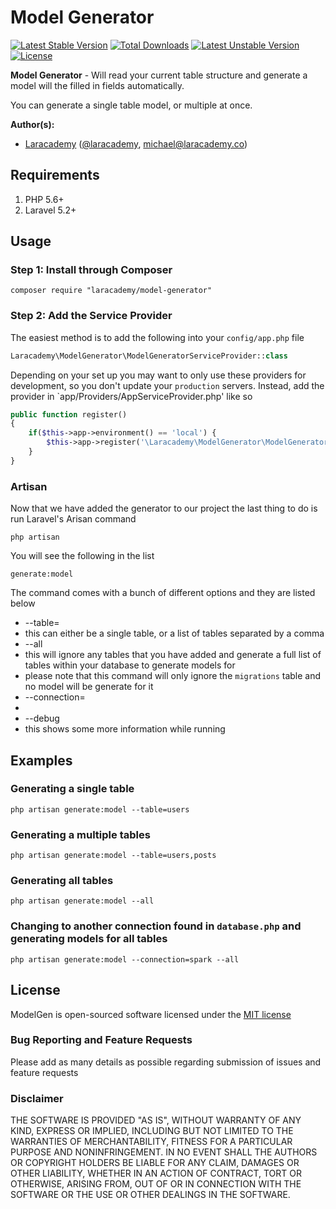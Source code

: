 # Model Generator

[![Latest Stable Version](https://poser.pugx.org/laracademy/model-generator/v/stable)](https://packagist.org/packages/laracademy/model-generator) [![Total Downloads](https://poser.pugx.org/laracademy/model-generator/downloads)](https://packagist.org/packages/laracademy/model-generator) [![Latest Unstable Version](https://poser.pugx.org/laracademy/model-generator/v/unstable)](https://packagist.org/packages/laracademy/model-generator) [![License](https://poser.pugx.org/laracademy/model-generator/license)](https://packagist.org/packages/laracademy/model-generator)

**Model Generator** - Will read your current table structure and generate a model will the filled in fields automatically.

You can generate a single table model, or multiple at once.

**Author(s):**
* [Laracademy](https://laracademy.co) ([@laracademy](http://twitter.com/laracademy), michael@laracademy.co)

## Requirements

1. PHP 5.6+
3. Laravel 5.2+

## Usage

### Step 1: Install through Composer

```
composer require "laracademy/model-generator"
```

### Step 2: Add the Service Provider
The easiest method is to add the following into your `config/app.php` file

```php
Laracademy\ModelGenerator\ModelGeneratorServiceProvider::class
```

Depending on your set up you may want to only use these providers for development, so you don't update your `production` servers. Instead, add the provider in `app/Providers/AppServiceProvider.php' like so

```php
public function register()
{
    if($this->app->environment() == 'local') {
        $this->app->register('\Laracademy\ModelGenerator\ModelGeneratorServiceProvider');
    }
}
```

### Artisan
Now that we have added the generator to our project the last thing to do is run Laravel's Arisan command

```
php artisan
```

You will see the following in the list

```
generate:model
```

The command comes with a bunch of different options and they are listed below

 * --table=
  * this can either be a single table, or a list of tables separated by a comma
 * --all
  * this will ignore any tables that you have added and generate a full list of tables within your database to generate models for
  * please note that this command will only ignore the `migrations` table and no model will be generate for it
 * --connection=
  *
 * --debug
  * this shows some more information while running

## Examples

### Generating a single table

```
php artisan generate:model --table=users
```

### Generating a multiple tables

```
php artisan generate:model --table=users,posts
```

### Generating all tables

```
php artisan generate:model --all
```

### Changing to another connection found in `database.php` and generating models for all tables

```
php artisan generate:model --connection=spark --all
```

## License
ModelGen is open-sourced software licensed under the [MIT license](http://opensource.org/licenses/MIT)

### Bug Reporting and Feature Requests
Please add as many details as possible regarding submission of issues and feature requests

### Disclaimer
THE SOFTWARE IS PROVIDED "AS IS", WITHOUT WARRANTY OF ANY KIND, EXPRESS OR IMPLIED, INCLUDING BUT NOT LIMITED TO THE WARRANTIES OF MERCHANTABILITY, FITNESS FOR A PARTICULAR PURPOSE AND NONINFRINGEMENT. IN NO EVENT SHALL THE AUTHORS OR COPYRIGHT HOLDERS BE LIABLE FOR ANY CLAIM, DAMAGES OR OTHER LIABILITY, WHETHER IN AN ACTION OF CONTRACT, TORT OR OTHERWISE, ARISING FROM, OUT OF OR IN CONNECTION WITH THE SOFTWARE OR THE USE OR OTHER DEALINGS IN THE SOFTWARE.
